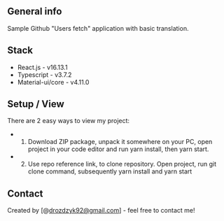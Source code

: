 ## General info

Sample Github "Users fetch" application with basic translation.

## Stack

- React.js - v16.13.1
- Typescript - v3.7.2
- Material-ui/core - v4.11.0

## Setup / View

There are 2 easy ways to view my project:

- 1. Download ZIP package, unpack it somewhere on your PC, open project in your code editor and run yarn install, then yarn start.
- 2. Use repo reference link, to clone repository. Open project, run git clone command, subsequently yarn install and yarn start

## Contact

Created by [@drozdzyk92@gmail.com] - feel free to contact me!
